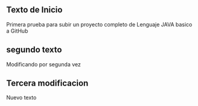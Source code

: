 ## Texto de Inicio

Primera prueba para subir un proyecto completo de Lenguaje JAVA basico a GitHub

## segundo texto

Modificando por segunda vez

## Tercera modificacion 

Nuevo texto